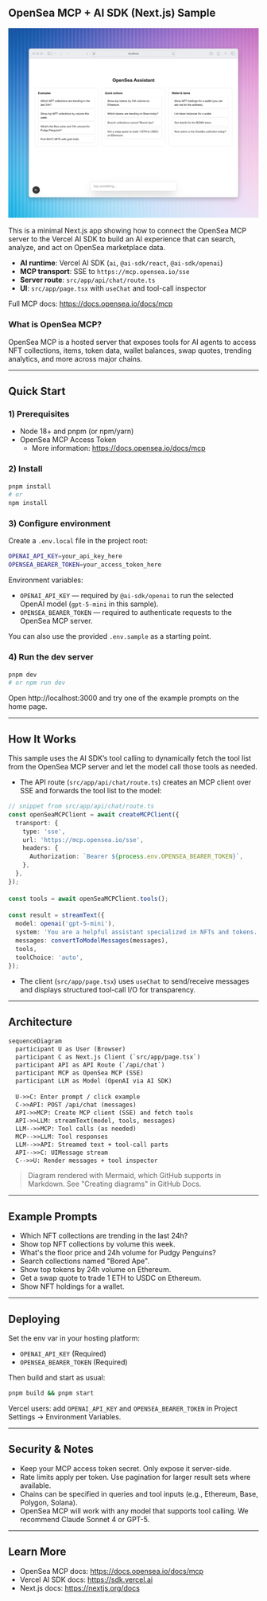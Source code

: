 ## OpenSea MCP + AI SDK (Next.js) Sample

![App screenshot](public/screenshot.png)

This is a minimal Next.js app showing how to connect the OpenSea MCP server to the Vercel AI SDK to build an AI experience that can search, analyze, and act on OpenSea marketplace data.

- **AI runtime**: Vercel AI SDK (`ai`, `@ai-sdk/react`, `@ai-sdk/openai`)
- **MCP transport**: SSE to `https://mcp.opensea.io/sse`
- **Server route**: `src/app/api/chat/route.ts`
- **UI**: `src/app/page.tsx` with `useChat` and tool-call inspector

Full MCP docs: https://docs.opensea.io/docs/mcp

### What is OpenSea MCP?

OpenSea MCP is a hosted server that exposes tools for AI agents to access NFT collections, items, token data, wallet balances, swap quotes, trending analytics, and more across major chains.

---

## Quick Start

### 1) Prerequisites

- Node 18+ and pnpm (or npm/yarn)
- OpenSea MCP Access Token
  - More information: https://docs.opensea.io/docs/mcp

### 2) Install

```bash
pnpm install
# or
npm install
```

### 3) Configure environment

Create a `.env.local` file in the project root:

```bash
OPENAI_API_KEY=your_api_key_here
OPENSEA_BEARER_TOKEN=your_access_token_here
```

Environment variables:

- `OPENAI_API_KEY` — required by `@ai-sdk/openai` to run the selected OpenAI model (`gpt-5-mini` in this sample).
- `OPENSEA_BEARER_TOKEN` — required to authenticate requests to the OpenSea MCP server.

You can also use the provided `.env.sample` as a starting point.

### 4) Run the dev server

```bash
pnpm dev
# or npm run dev
```

Open http://localhost:3000 and try one of the example prompts on the home page.

---

## How It Works

This sample uses the AI SDK’s tool calling to dynamically fetch the tool list from the OpenSea MCP server and let the model call those tools as needed.

- The API route (`src/app/api/chat/route.ts`) creates an MCP client over SSE and forwards the tool list to the model:

```ts
// snippet from src/app/api/chat/route.ts
const openSeaMCPClient = await createMCPClient({
  transport: {
    type: 'sse',
    url: 'https://mcp.opensea.io/sse',
    headers: {
      Authorization: `Bearer ${process.env.OPENSEA_BEARER_TOKEN}`,
    },
  },
});

const tools = await openSeaMCPClient.tools();

const result = streamText({
  model: openai('gpt-5-mini'),
  system: 'You are a helpful assistant specialized in NFTs and tokens.',
  messages: convertToModelMessages(messages),
  tools,
  toolChoice: 'auto',
});
```

- The client (`src/app/page.tsx`) uses `useChat` to send/receive messages and displays structured tool-call I/O for transparency.

---

## Architecture

```mermaid
sequenceDiagram
  participant U as User (Browser)
  participant C as Next.js Client (`src/app/page.tsx`)
  participant API as API Route (`/api/chat`)
  participant MCP as OpenSea MCP (SSE)
  participant LLM as Model (OpenAI via AI SDK)

  U->>C: Enter prompt / click example
  C->>API: POST /api/chat (messages)
  API->>MCP: Create MCP client (SSE) and fetch tools
  API->>LLM: streamText(model, tools, messages)
  LLM-->>MCP: Tool calls (as needed)
  MCP-->>LLM: Tool responses
  LLM-->>API: Streamed text + tool-call parts
  API-->>C: UIMessage stream
  C-->>U: Render messages + tool inspector
```

> Diagram rendered with Mermaid, which GitHub supports in Markdown. See "Creating diagrams" in GitHub Docs.

---

## Example Prompts

- Which NFT collections are trending in the last 24h?
- Show top NFT collections by volume this week.
- What's the floor price and 24h volume for Pudgy Penguins?
- Search collections named "Bored Ape".
- Show top tokens by 24h volume on Ethereum.
- Get a swap quote to trade 1 ETH to USDC on Ethereum.
- Show NFT holdings for a wallet.

---

## Deploying

Set the env var in your hosting platform:

- `OPENAI_API_KEY` (Required)
- `OPENSEA_BEARER_TOKEN` (Required)

Then build and start as usual:

```bash
pnpm build && pnpm start
```

Vercel users: add `OPENAI_API_KEY` and `OPENSEA_BEARER_TOKEN` in Project Settings → Environment Variables.

---

## Security & Notes

- Keep your MCP access token secret. Only expose it server-side.
- Rate limits apply per token. Use pagination for larger result sets where available.
- Chains can be specified in queries and tool inputs (e.g., Ethereum, Base, Polygon, Solana).
- OpenSea MCP will work with any model that supports tool calling. We recommend Claude Sonnet 4 or GPT-5.

---

## Learn More

- OpenSea MCP docs: https://docs.opensea.io/docs/mcp
- Vercel AI SDK docs: https://sdk.vercel.ai
- Next.js docs: https://nextjs.org/docs
